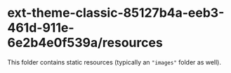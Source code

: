 # ext-theme-classic-85127b4a-eeb3-461d-911e-6e2b4e0f539a/resources

This folder contains static resources (typically an `"images"` folder as well).
